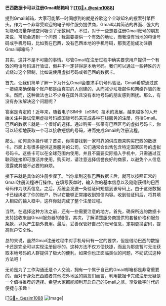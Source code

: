**巴西数据卡可以注册Gmail邮箱吗？[[TG💪+ @esim1088](https://t.me/s/esim1088)]**

提到Gmail邮箱，大家可能第一时间想到的就是谷歌这个全球知名的搜索引擎巨头。作为一个非常受欢迎的电子邮件服务提供商，Gmail以其简洁的界面、强大的功能和海量存储空间吸引了无数用户。不过，对于一些想要注册Gmail账号的朋友来说，可能会遇到一个问题：我需要提供一个有效的地址，而我没有当地的电话号码或手机号码，比如我在巴西，没有巴西本地的手机号码，那我还能成功注册Gmail邮箱吗？

其实，这并不是不可能的事情。尽管Gmail在注册过程中确实要求用户提供一个有效的电话号码进行验证，但并不一定非得是本地号码。我们可以通过一些特殊的方式绕过这个限制，比如说使用虚拟号码或者巴西的数据卡。

首先，让我们简单了解一下为什么Gmail会要求手机号码验证。Gmail希望通过这一措施来确保每个账户都是由真实的人创建的，从而减少垃圾邮件和网络诈骗的发生。然而，这种做法也让不少身在国外且没有本地号码的朋友感到困扰。那么，有没有办法解决这个问题呢？

答案是肯定的！近年来，随着电子SIM卡（eSIM）技术的发展，越来越多的人开始关注并尝试使用虚拟号码或国际号码来完成各种在线服务的注册，包括Gmail。巴西的数据卡就是一个很好的选择。通过购买一张带有巴西区号的虚拟号码卡，你可以轻松地获取一个可以接收短信的号码，进而完成Gmail的注册流程。

那么，如何具体操作呢？首先，你需要找到一家可靠的供应商来购买巴西的数据卡。市面上有很多提供这类服务的公司，它们通常会出售包含特定国家区号的虚拟号码卡。这些卡可以在全球范围内使用，并且不需要实际插入手机中，只需通过互联网连接即可激活并使用。购买时，请注意选择信誉良好的商家，以避免个人信息泄露或其他不必要的麻烦。

接下来就是具体的注册步骤了。当你拿到这张巴西数据卡后，就可以按照正常的Gmail注册流程进行操作。在填写表单时，输入你的基本信息以及刚刚获得的巴西号码作为联系信息。之后，系统会发送一条验证码短信到该号码上。由于这张数据卡已经绑定了你的账户，所以它能够正常接收到短信内容。收到验证码后，将其填入相应的输入框中，这样你就完成了整个注册过程。

当然，在选择这种方法之前，还有一些需要注意的地方。首先，确保所选的数据卡支持接收来自Gmail服务器的短信。其次，了解清楚服务商提供的套餐价格和服务条款，以免产生额外费用。最后，妥善保管好自己的账号信息，定期更换密码，提高账户安全性。

总的来说，虽然Gmail注册过程中对手机号码有一定的要求，但是借助巴西的数据卡还是完全可以实现注册目标的。这种方法不仅方便快捷，而且为那些暂时无法获取本地号码的人群提供了极大的便利。如果你也正面临类似的问题，不妨试试这种方法吧！

无论是为了工作沟通还是个人交流，拥有一个属于自己的Gmail邮箱都是非常重要的。而对于身处巴西或者其他海外地区的朋友们而言，利用数据卡完成注册无疑是一个值得推荐的选择。希望大家都能顺利开启自己的Gmail之旅，享受数字时代的便捷与乐趣！

[[TG💪+ @esim1088](https://t.me/s/esim1088) ![Image](https://i.postimg.cc/4NQfJmqS/Snipaste-2025-05-13-00-14-12.png)]